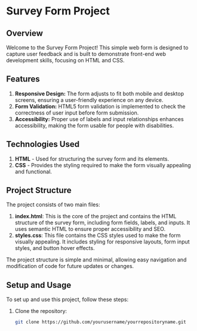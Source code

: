 # Survey Form Project

## Overview
Welcome to the Survey Form Project! This simple web form is designed to capture user feedback and is built to demonstrate front-end web development skills, focusing on HTML and CSS.

## Features
1. **Responsive Design:** The form adjusts to fit both mobile and desktop screens, ensuring a user-friendly experience on any device.
2. **Form Validation:** HTML5 form validation is implemented to check the correctness of user input before form submission.
3. **Accessibility:** Proper use of labels and input relationships enhances accessibility, making the form usable for people with disabilities.

## Technologies Used
1. **HTML** - Used for structuring the survey form and its elements.
2. **CSS** - Provides the styling required to make the form visually appealing and functional.

## Project Structure
The project consists of two main files:


1. **index.html**: This is the core of the project and contains the HTML structure of the survey form, including form fields, labels, and inputs. It uses semantic HTML to ensure proper accessibility and SEO.
2. **styles.css**: This file contains the CSS styles used to make the form visually appealing. It includes styling for responsive layouts, form input styles, and button hover effects.

The project structure is simple and minimal, allowing easy navigation and modification of code for future updates or changes.

## Setup and Usage
To set up and use this project, follow these steps:

1. Clone the repository:
   ```bash
   git clone https://github.com/yourusername/yourrepositoryname.git

